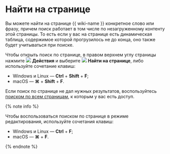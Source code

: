 # Найти на странице

Вы можете найти на странице {{ wiki-name }} конкретное слово или фразу, причем поиск работает в том числе по незагруженному контенту этой страницы. То есть если у вас на странице есть динамическая таблица, содержимое которой прогрузилось не до конца, оно также будет учитываться при поиске.

Чтобы открыть поиск по странице, в правом верхнем углу страницы нажмите ![](../../_assets/wiki/svg/actions-icon.svg) **Действия** и выберите ![](../../_assets/wiki/svg/search.svg) **Найти на странице**, либо используйте сочетание клавиш:
* Windows и Linux — **Ctrl** + **Shift** + **F**;
* macOS — **⌘** + **Shift** + **F**.

Если поиск по странице не дал нужных результатов, воспользуйтесь [поиском по всем страницам](../search.md), к которым у вас есть доступ.

{% note info %}

Чтобы воспользоваться поиском по странице в режиме редактирования, используйте сочетания клавиш:
* Windows и Linux — **Ctrl** + **F**;
* macOS — **⌘** + **F**.

{% endnote %}
